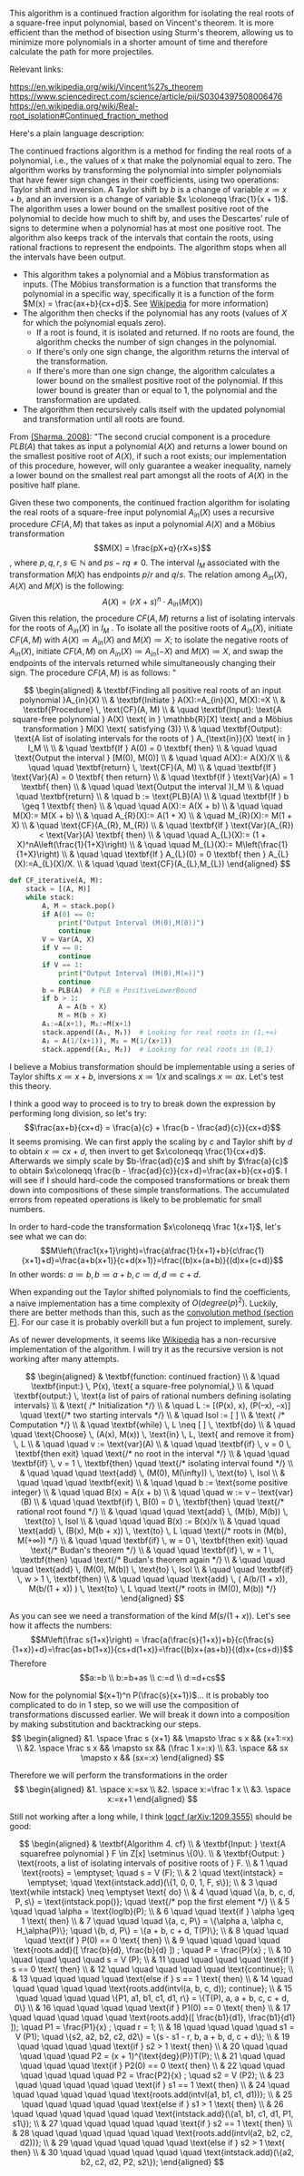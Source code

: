 This algorithm is a continued fraction algorithm for isolating the real roots of a square-free input polynomial, based on Vincent's theorem. It is more efficient than the method of bisection using Sturm's theorem, allowing us to minimize more polynomials in a shorter amount of time and therefore calculate the path for more projectiles.

Relevant links:

https://en.wikipedia.org/wiki/Vincent%27s_theorem
https://www.sciencedirect.com/science/article/pii/S0304397508006476
https://en.wikipedia.org/wiki/Real-root_isolation#Continued_fraction_method

Here's a plain language description:

The continued fractions algorithm is a method for finding the real roots of a polynomial, i.e., the values of x that make the polynomial equal to zero. The algorithm works by transforming the polynomial into simpler polynomials that have fewer sign changes in their coefficients, using two operations: Taylor shift and inversion. A Taylor shift by $b$ is a change of variable $x \coloneqq x + b$, and an inversion is a change of variable $x \coloneqq \frac{1}{x + 1}$. The algorithm uses a lower bound on the smallest positive root of the polynomial to decide how much to shift by, and uses the Descartes’ rule of signs to determine when a polynomial has at most one positive root. The algorithm also keeps track of the intervals that contain the roots, using rational fractions to represent the endpoints. The algorithm stops when all the intervals have been output.

- This algorithm takes a polynomial and a Möbius transformation as inputs. (The Möbius transformation is a function that transforms the polynomial in a specific way, specifically it is a function of the form $M(x) = \frac{ax+b}{cx+d}$. See [Wikipedia](https://en.wikipedia.org/wiki/M%C3%B6bius_transformation) for more information)
- The algorithm then checks if the polynomial has any roots (values of $X$ for which the polynomial equals zero).
  - If a root is found, it is isolated and returned. If no roots are found, the algorithm checks the number of sign changes in the polynomial.
  - If there's only one sign change, the algorithm returns the interval of the transformation.
  - If there's more than one sign change, the algorithm calculates a lower bound on the smallest positive root of the polynomial. If this lower bound is greater than or equal to 1, the polynomial and the transformation are updated.
- The algorithm then recursively calls itself with the updated polynomial and transformation until all roots are found.

From [(Sharma, 2008)](https://www.sciencedirect.com/science/article/pii/S0304397508006476):
"The second crucial component is a procedure $PLB(A)$ that takes as input a polynomial $A(X)$ and returns a lower bound on the smallest positive root of $A(X)$, if such a root exists; our implementation of this procedure, however, will only guarantee a weaker inequality, namely a lower bound on the smallest real part amongst all the roots of $A(X)$ in the positive half plane.

Given these two components, the continued fraction algorithm for isolating the real roots of a square-free input polynomial $A_{in}(X)$ uses a recursive procedure $CF(A, M)$ that takes as input a polynomial $A(X)$ and a Möbius transformation $$M(X) = \frac{pX+q}{rX+s}$$, where $p,q,r,s \in \mathbb{N}$ and $ps − rq \neq 0$. The interval $I_M$ associated with the transformation $M(X)$ has endpoints $p/r$ and $q/s$. The relation among $A_{in}(X)$, $A(X)$ and $M(X)$ is the following:
$$A(X) = (rX + s)^n \cdot A_{in}(M(X)) \tag{3}$$
Given this relation, the procedure $CF(A, M)$ returns a list of isolating intervals for the roots of $A_{in}(X)$ in $I_M$ . To isolate all the positive roots of $A_{in}(X)$, initiate $CF(A, M)$ with $A(X) \coloneqq A_{in}(X)$ and $M(X) \coloneqq X$; to isolate the negative roots of $A_{in}(X)$, initiate $CF(A, M)$ on $A_{in}(X) \coloneqq A_{in}(−X)$ and $M(X) \coloneqq X$, and swap the endpoints of the intervals returned while simultaneously changing their sign.
The procedure $CF(A, M)$ is as follows:
"

$$
\begin{aligned}
& \textbf{Finding all positive real roots of an input polynomial }A_{in}(X) \\
& \textbf{Initiate } A(X):=A_{in}(X), M(X):=X \\
& \textbf{Procedure} \, \text{CF}(A, M) \\
& \quad \textbf{Input}: \text{A square-free polynomial } A(X) \text{ in } \mathbb{R}[X] \text{ and a Möbius transformation } M(X) \text{ satisfying (3)} \\
& \quad \textbf{Output}: \text{A list of isolating intervals for the roots of } A_{\text{in}}(X) \text{ in } I_M \\
\\
& \quad \textbf{If } A(0) = 0 \textbf{ then} \\
& \quad \quad \text{Output the interval } [M(0), M(0)] \\
& \quad \quad A(X):= A(X)/X \\
& \quad \quad \textbf{return} \, \text{CF}(A, M) \\
& \quad \textbf{If } \text{Var}(A) = 0 \textbf{ then return} \\
& \quad \textbf{If } \text{Var}(A) = 1 \textbf{ then} \\
& \quad \quad \text{Output the interval }I_M \\
& \quad \quad \textbf{return} \\
& \quad b := \text{PLB}(A) \\
& \quad \textbf{If } b \geq 1 \textbf{ then} \\
& \quad \quad A(X):= A(X + b) \\
& \quad \quad M(X):= M(X + b) \\
& \quad A_{R}(X):= A(1 + X) \\
& \quad M_{R}(X):= M(1 + X) \\
& \quad \text{CF}(A_{R}, M_{R}) \\
& \quad \textbf{If } \text{Var}(A_{R}) < \text{Var}(A) \textbf{ then} \\
& \quad \quad A_{L}(X):= (1 + X)^nA\left(\frac{1}{1+X}\right) \\
& \quad \quad M_{L}(X):= M\left(\frac{1}{1+X}\right) \\
& \quad \quad \textbf{If } A_{L}(0) = 0 \textbf{ then } A_{L}(X):=A_{L}(X)/X. \\
& \quad \quad \text{CF}(A_{L},M_{L})
\end{aligned}
$$

```python
def CF_iterative(A, M):
    stack = [(A, M)]
    while stack:
        A, M = stack.pop()
        if A(0) == 0:
            print("Output Interval (M(0),M(0))")
            continue
        V = Var(A, X)
        if V == 0:
            continue
        if V == 1:
            print("Output Interval (M(0),M(∞))")
            continue
        b = PLB(A)  # PLB ≡ PositiveLowerBound
        if b > 1:
            A = A(b + X)
            M = M(b + X)
        A₁:=A(x+1), M₁:=M(x+1)
        stack.append((A₁, M₁))  # Looking for real roots in (1,+∞)
        A₂ = A(1/(x+1)), M₂ = M(1/(x+1))
        stack.append((A₂, M₂))  # Looking for real roots in (0,1)
```

I believe a Mobius transformation should be implementable using a series of Taylor shifts $x\coloneqq x+b$, inversions $x \coloneqq 1/x$ and scalings $x \coloneqq ax$. Let's test this theory.

I think a good way to proceed is to try to break down the expression by performing long division, so let's try:
$$\frac{ax+b}{cx+d} = \frac{a}{c} + \frac{b - \frac{ad}{c}}{cx+d}$$
It seems promising. We can first apply the scaling by $c$ and Taylor shift by $d$ to obtain $x\coloneqq cx+d$, then invert to get $x\coloneqq \frac{1}{cx+d}$. Afterwards we simply scale by $b-\frac{ad}{c}$ and shift by $\frac{a}{c}$ to obtain $x\coloneqq \frac{b - \frac{ad}{c}}{cx+d}=\frac{ax+b}{cx+d}$. I will see if I should hard-code the composed transformations or break them down into compositions of these simple transformations. The accumulated errors from repeated operations is likely to be problematic for small numbers.

In order to hard-code the transformation $x\coloneqq \frac 1{x+1}$, let's see what we can do: $$M\left(\frac1{x+1}\right)=\frac{a\frac{1}{x+1}+b}{c\frac{1}{x+1}+d}=\frac{a+b(x+1)}{c+d(x+1)}=\frac{(b)x+(a+b)}{(d)x+(c+d)}$$
In other words: $a\coloneqq b,b\coloneqq a+b,c\coloneqq d,d\coloneqq c+d$.

When expanding out the Taylor shifted polynomials to find the coefficients, a naive implementation has a time complexity of $O(degree(p)^2)$. Luckily, there are better methods than this, such as the [convolution method (section F)](https://dl.acm.org/doi/10.1145/258726.258745). For our case it is probably overkill but a fun project to implement, surely.

As of newer developments, it seems like [Wikipedia](https://en.wikipedia.org/wiki/Real-root_isolation#Continued_fraction_method) has a non-recursive implementation of the algorithm. I will try it as the recursive version is not working after many attempts.

$$
\begin{aligned}
& \textbf{function: continued fraction} \\
& \quad \textbf{input:} \, P(x), \text{ a square-free polynomial,} \\
& \quad \textbf{output:} \, \text{a list of pairs of rational numbers defining isolating intervals} \\
& \text{ /* Initialization */} \\
& \quad L := [(P(x), x), (P(–x), –x)] \quad \text{/* two starting intervals */} \\
& \quad Isol := [ ] \\
& \text{ /* Computation */} \\
& \quad \textbf{while} \, L \neq [ ] \, \textbf{do} \\
& \quad \quad \text{Choose} \, (A(x), M(x)) \, \text{in} \, L, \text{ and remove it from} \, L \\
& \quad \quad v := \text{var}(A) \\
& \quad \quad \textbf{if} \, v = 0 \, \textbf{then exit} \quad \text{/* no root in the interval */} \\
& \quad \quad \textbf{if} \, v = 1 \, \textbf{then} \quad \text{/* isolating interval found */} \\
& \quad \quad \quad \text{add} \, (M(0), M(\infty)) \, \text{to} \, Isol \\
& \quad \quad \quad \textbf{exit} \\
& \quad \quad b := \text{some positive integer} \\
& \quad \quad B(x) = A(x + b) \\
& \quad \quad w := v – \text{var}(B) \\
& \quad \quad \textbf{if} \, B(0) = 0 \, \textbf{then} \quad \text{/* rational root found */} \\
& \quad \quad \quad \text{add} \, (M(b), M(b)) \, \text{to} \, Isol \\
& \quad \quad \quad B(x) := B(x)/x \\
& \quad \quad \text{add} \, (B(x),  M(b + x)) \, \text{to} \, L \quad \text{/* roots in (M(b), M(+∞)) */} \\
& \quad \quad \textbf{if} \, w = 0 \, \textbf{then exit} \quad \text{/* Budan's theorem */} \\
& \quad \quad \textbf{if} \, w = 1 \, \textbf{then} \quad \text{/* Budan's theorem again */} \\
& \quad \quad \quad \text{add} \, (M(0), M(b)) \, \text{to} \, Isol \\
& \quad \quad \textbf{if} \, w > 1 \, \textbf{then} \\
& \quad \quad \quad \text{add} \, ( A(b/(1 + x)),  M(b/(1 + x)) ) \, \text{to} \, L \quad \text{/* roots in (M(0), M(b)) */}
\end{aligned}
$$

As you can see we need a transformation of the kind $M(s/(1+x))$. Let's see how it affects the numbers:
$$M\left(\frac s{1+x}\right) = \frac{a(\frac{s}{1+x})+b}{c(\frac{s}{1+x})+d}=\frac{as+b(1+x)}{cs+d(1+x)}=\frac{(b)x+(as+b)}{(d)x+(cs+d)}$$
Therefore $$a:=b \\ b:=b+as \\ c:=d \\ d:=d+cs$$

Now for the polynomial $(x+1)^n P(\frac{s}{x+1})$... it is probably too complicated to do in 1 step, so we will use the composition of transformations discussed earlier. We will break it down into a composition by making substitution and backtracking our steps.
$$
\begin{aligned}
&1. \space \frac s {x+1} && \mapsto \frac s x && (x+1:=x) \\
&2. \space \frac s x && \mapsto sx && (\frac 1 x=:x) \\
&3. \space && sx \mapsto x && (sx=:x)
\end{aligned}
$$

Therefore we will perform the transformations in the order
$$
\begin{aligned}
&1. \space x:=sx \\
&2. \space x:=\frac 1 x \\
&3. \space x:=x+1
\end{aligned}
$$

Still not working after a long while, I think [logcf (arXiv:1209.3555)](https://arxiv.org/pdf/1209.3555.pdf) should be good:

$$
\begin{aligned}
& \textbf{Algorithm 4. cf} \\
& \textbf{Input: } \text{A squarefree polynomial } F \in Z[x] \setminus \{0\}. \\
& \textbf{Output: } \text{roots, a list of isolating intervals of positive roots of } F. \\
& 1 \quad \text{roots} = \emptyset; \quad s = V (F); \\
& 2 \quad \text{intstack} = \emptyset; \quad \text{intstack.add}(\{1, 0, 0, 1, F, s\}); \\
& 3 \quad \text{while intstack} \neq \emptyset \text{ do} \\
& 4 \quad \quad \{a, b, c, d, P, s\} = \text{intstack.pop()}; \quad \text{/* pop the first element */} \\
& 5 \quad \quad \alpha = \text{loglb}(P); \\
& 6 \quad \quad \text{if } \alpha \geq 1 \text{ then} \\
& 7 \quad \quad \quad \{a, c, P\} = \{\alpha a, \alpha c, H_\alpha(P)\}; \quad \{b, d, P\} = \{a + b, c + d, T(P)\}; \\
& 8 \quad \quad \quad \text{if } P(0) == 0 \text{ then} \\
& 9 \quad \quad \quad \quad \text{roots.add}([ \frac{b}{d}, \frac{b}{d} ]) ; \quad P = \frac{P}{x} ; \\
& 10 \quad \quad \quad \quad s = V (P); \\
& 11 \quad \quad \quad \quad \text{if } s == 0 \text{ then} \\
& 12 \quad \quad \quad \quad \quad \text{continue}; \\
& 13 \quad \quad \quad \quad \text{else if } s == 1 \text{ then} \\
& 14 \quad \quad \quad \quad \quad \text{roots.add(intvl(a, b, c, d)); continue}; \\
& 15 \quad \quad \quad \quad \{P1, a1, b1, c1, d1, r\} = \{T(P), a, a + b, c, c + d, 0\} \\
& 16 \quad \quad \quad \quad \text{if } P1(0) == 0 \text{ then} \\
& 17 \quad \quad \quad \quad \quad \text{roots.add}([ \frac{b1}{d1}, \frac{b1}{d1} ]); \quad P1 = \frac{P1}{x} ; \quad r = 1; \\
& 18 \quad \quad \quad \quad s1 = V (P1); \quad \{s2, a2, b2, c2, d2\} = \{s - s1 - r, b, a + b, d, c + d\}; \\
& 19 \quad \quad \quad \quad \text{if } s2 > 1 \text{ then} \\
& 20 \quad \quad \quad \quad \quad P2 = (x + 1)^{\text{deg}(P)}T(P); \\
& 21 \quad \quad \quad \quad \quad \text{if } P2(0) == 0 \text{ then} \\
& 22 \quad \quad \quad \quad \quad \quad P2 = \frac{P2}{x} ; \quad s2 = V (P2); \\
& 23 \quad \quad \quad \quad \quad \text{if } s1 == 1 \text{ then} \\
& 24 \quad \quad \quad \quad \quad \quad \text{roots.add(intvl(a1, b1, c1, d1))}; \\
& 25 \quad \quad \quad \quad \quad \text{else if } s1 > 1 \text{ then} \\
& 26 \quad \quad \quad \quad \quad \quad \text{intstack.add}(\{a1, b1, c1, d1, P1, s1\}); \\
& 27 \quad \quad \quad \quad \quad \text{if } s2 == 1 \text{ then} \\
& 28 \quad \quad \quad \quad \quad \quad \text{roots.add(intvl(a2, b2, c2, d2))}; \\
& 29 \quad \quad \quad \quad \quad \text{else if } s2 > 1 \text{ then} \\
& 30 \quad \quad \quad \quad \quad \quad \text{intstack.add}(\{a2, b2, c2, d2, P2, s2\});
\end{aligned}
$$
